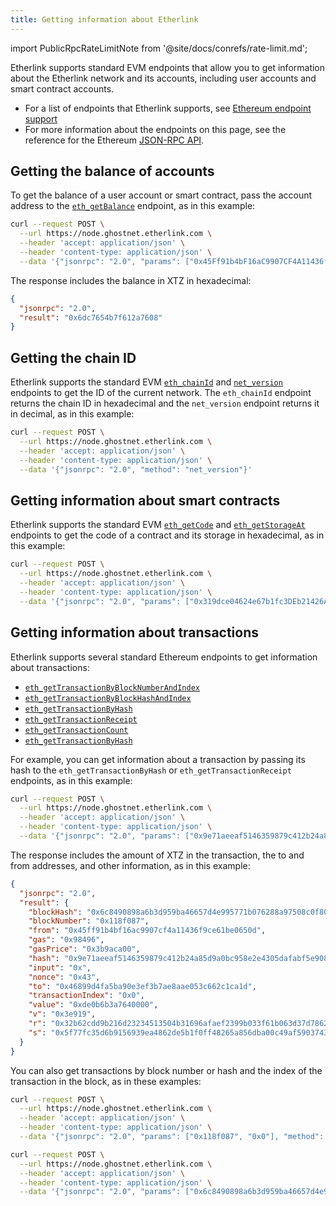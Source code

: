 ```yaml
---
title: Getting information about Etherlink
---
```


import PublicRpcRateLimitNote from '@site/docs/conrefs/rate-limit.md';

Etherlink supports standard EVM endpoints that allow you to get information about the Etherlink network and its accounts, including user accounts and smart contract accounts.

- For a list of endpoints that Etherlink supports, see [Ethereum endpoint support](/building-on-etherlink/endpoint-support)
- For more information about the endpoints on this page, see the reference for the Ethereum [JSON-RPC API](https://ethereum.org/en/developers/docs/apis/json-rpc).

<PublicRpcRateLimitNote />

## Getting the balance of accounts

To get the balance of a user account or smart contract, pass the account address to the [`eth_getBalance`](https://ethereum.org/en/developers/docs/apis/json-rpc/#eth_getbalance) endpoint, as in this example:

```bash
curl --request POST \
  --url https://node.ghostnet.etherlink.com \
  --header 'accept: application/json' \
  --header 'content-type: application/json' \
  --data '{"jsonrpc": "2.0", "params": ["0x45Ff91b4bF16aC9907CF4A11436f9Ce61BE0650d", "latest" ], "method": "eth_getBalance"}'
```

The response includes the balance in XTZ in hexadecimal:

```json
{
  "jsonrpc": "2.0",
  "result": "0x6dc7654b7f612a7608"
}
```

## Getting the chain ID

Etherlink supports the standard EVM [`eth_chainId`](https://ethereum.org/en/developers/docs/apis/json-rpc/#eth_chainid) and [`net_version`](https://ethereum.org/en/developers/docs/apis/json-rpc/#net_version) endpoints to get the ID of the current network.
The `eth_chainId` endpoint returns the chain ID in hexadecimal and the `net_version` endpoint returns it in decimal, as in this example:

```bash
curl --request POST \
  --url https://node.ghostnet.etherlink.com \
  --header 'accept: application/json' \
  --header 'content-type: application/json' \
  --data '{"jsonrpc": "2.0", "method": "net_version"}'
```

## Getting information about smart contracts

Etherlink supports the standard EVM [`eth_getCode`](https://ethereum.org/en/developers/docs/apis/json-rpc/#eth_getcode) and [`eth_getStorageAt`](https://ethereum.org/en/developers/docs/apis/json-rpc/#eth_getstorageat) endpoints to get the code of a contract and its storage in hexadecimal, as in this example:

```bash
curl --request POST \
  --url https://node.ghostnet.etherlink.com \
  --header 'accept: application/json' \
  --header 'content-type: application/json' \
  --data '{"jsonrpc": "2.0", "params": ["0x319dce04624e67b1fc3DEb21426A1E76113bD732", "0x0", "latest" ], "method": "eth_getStorageAt"}'
```

## Getting information about transactions

Etherlink supports several standard Ethereum endpoints to get information about transactions:

- [`eth_getTransactionByBlockNumberAndIndex`](https://ethereum.org/en/developers/docs/apis/json-rpc/#eth_gettransactionbyblocknumberandindex)
- [`eth_getTransactionByBlockHashAndIndex`](https://ethereum.org/en/developers/docs/apis/json-rpc/#eth_gettransactionbyblockhashandindex)
- [`eth_getTransactionByHash`](https://ethereum.org/en/developers/docs/apis/json-rpc/#eth_gettransactionbyhash)
- [`eth_getTransactionReceipt`](https://ethereum.org/en/developers/docs/apis/json-rpc/#eth_gettransactionreceipt)
- [`eth_getTransactionCount`](https://ethereum.org/en/developers/docs/apis/json-rpc/#eth_gettransactioncount)
- [`eth_getTransactionByHash`](https://ethereum.org/en/developers/docs/apis/json-rpc/#eth_gettransactionbyhash)

For example, you can get information about a transaction by passing its hash to the `eth_getTransactionByHash` or `eth_getTransactionReceipt` endpoints, as in this example:

```bash
curl --request POST \
  --url https://node.ghostnet.etherlink.com \
  --header 'accept: application/json' \
  --header 'content-type: application/json' \
  --data '{"jsonrpc": "2.0", "params": ["0x9e71aeeaf5146359879c412b24a85d9a0bc958e2e4305dafabf5e908bea265c3"], "method": "eth_getTransactionByHash"}'
```

The response includes the amount of XTZ in the transaction, the to and from addresses, and other information, as in this example:

```json
{
  "jsonrpc": "2.0",
  "result": {
    "blockHash": "0x6c8490898a6b3d959ba46657d4e995771b076288a97508c0f80f22ee6925e210",
    "blockNumber": "0x118f087",
    "from": "0x45ff91b4bf16ac9907cf4a11436f9ce61be0650d",
    "gas": "0x98496",
    "gasPrice": "0x3b9aca00",
    "hash": "0x9e71aeeaf5146359879c412b24a85d9a0bc958e2e4305dafabf5e908bea265c3",
    "input": "0x",
    "nonce": "0x43",
    "to": "0x46899d4fa5ba90e3ef3b7ae8aae053c662c1ca1d",
    "transactionIndex": "0x0",
    "value": "0xde0b6b3a7640000",
    "v": "0x3e919",
    "r": "0x32b62cdd9b216d23234513504b31696afaef2399b033f61b063d37d7862fd1e2",
    "s": "0x5f77fc35d6b9156939ea4862de5b1f0ff48265a856dba00c49af59037431136a"
  }
}
```

You can also get transactions by block number or hash and the index of the transaction in the block, as in these examples:

```bash
curl --request POST \
  --url https://node.ghostnet.etherlink.com \
  --header 'accept: application/json' \
  --header 'content-type: application/json' \
  --data '{"jsonrpc": "2.0", "params": ["0x118f087", "0x0"], "method": "eth_getTransactionByBlockNumberAndIndex"}'
```

```bash
curl --request POST \
  --url https://node.ghostnet.etherlink.com \
  --header 'accept: application/json' \
  --header 'content-type: application/json' \
  --data '{"jsonrpc": "2.0", "params": ["0x6c8490898a6b3d959ba46657d4e995771b076288a97508c0f80f22ee6925e210", "0x0"], "method": "eth_getTransactionByBlockHashAndIndex"}'
```
